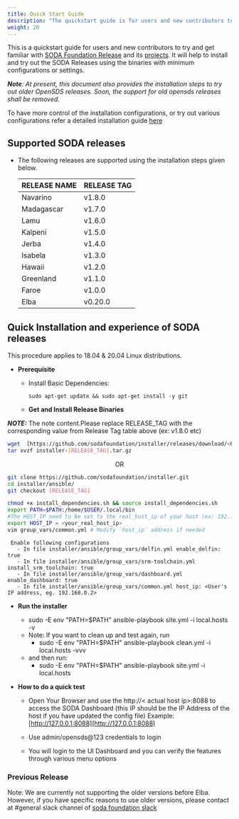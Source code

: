 ```yaml
---
title: Quick Start Guide
description: "The quickstart guide is for users and new contributors to get familiar with SODA Foundation, by installing a simple containerized local cluster. It also gives the installation steps for old OpenSDS versions"
weight: 20
---
```


This is a quickstart guide for users and new contributors to try and get familiar with [SODA Foundation Release](https://github.com/sodafoundation/releases) and its [projects](https://github.com/sodafoundation). It will help to install and try out the SODA Releases using the binaries with minimum configurations or settings.

***Note**: *At present, this document also provides the installation steps to try out older OpenSDS releases. Soon, the support for old opensds releases shall be removed.**

To have more control of the installation configurations, or try out various configurations refer a detailed installation guide [here](/soda-gettingstarted/installation)

## Supported SODA releases

 - The following releases are supported using the installation steps given below.

	|**RELEASE NAME** | **RELEASE TAG**|
	|-----------------|----------------|
	|Navarino         | v1.8.0         |
	|Madagascar       | v1.7.0         |
	|Lamu             | v1.6.0         |
	|Kalpeni          | v1.5.0         |
	|Jerba            | v1.4.0         |
	|Isabela          | v1.3.0         |
	|Hawaii           | v1.2.0         |
	|Greenland        | v1.1.0         |
	|Faroe            | v1.0.0         |
	|Elba             | v0.20.0        |


## Quick Installation and experience of SODA releases

This procedure applies to 18.04 & 20.04 Linux distributions.

- **Prerequisite**

    - Install Basic Dependencies:
      
      `sudo apt-get update && sudo apt-get install -y git`

	- **Get and Install Release Binaries**
	


**_NOTE:_**  The note content.Please replace RELEASE_TAG with the corresponding value from Release Tag table above (ex: v1.8.0 etc)


```bash
wget  [https://github.com/sodafoundation/installer/releases/download/<RELEASE_TAG>/installer-[RELEASE_TAG].tar.gz](https://github.com/sodafoundation/installer/releases/download/[RELEASE_TAG]/installer-[RELEASE_TAG].tar.gz)
tar xvzf installer-[RELEASE_TAG].tar.gz
```
<p style="text-align:center">OR</p>

```bash        
git clone https://github.com/sodafoundation/installer.git
cd installer/ansible/
git checkout [RELEASE_TAG]
```

```bash
chmod +x install_dependencies.sh && source install_dependencies.sh
export PATH=$PATH:/home/$USER/.local/bin
#The HOST_IP need to be set to the real_host_ip of your host (ex: 192.168.1.10 or 127.0.0.1 for localhost)
export HOST_IP = <your_real_host_ip>
vim group_vars/common.yml # Modify `host_ip` address if needed
```
     Enable following configurations
       - In file installer/ansible/group_vars/delfin.yml enable_delfin: true
       - In file installer/ansible/group_vars/srm-toolchain.yml install_srm_toolchain: true
       - In file installer/ansible/group_vars/dashboard.yml enable_dashboard: true
       - In file installer/ansible/group_vars/common.yml host_ip: <User's IP address, eg. 192.168.0.2>

 - **Run the installer**
	 - sudo -E env "PATH=$PATH" ansible-playbook site.yml -i local.hosts -v
	 - Note: If you want to clean up and test again, run
		 - sudo -E env "PATH=$PATH" ansible-playbook clean.yml -i local.hosts -vvv
	 - and then run:
		 - sudo -E env "PATH=$PATH" ansible-playbook site.yml -i local.hosts

 -   **How to do a quick test**

      - Open Your Browser and use the http://< actual host ip>:8088 to access the SODA Dashboard (this IP should be the IP Address of the host if you have updated the config file) Example: [http://127.0.0.1:8088](http://127.0.0.1:8088)
  
      - Use admin/opensds@123 credentials to login
      
      - You will login to the UI Dashboard and you can verify the features through various menu options


### Previous Release

Note: We are currently not supporting the older versions before Elba. However, if you have specific reasons to use older versions, please contact at #general  slack channel of [soda foundation slack](https://sodafoundation.io/slack)

